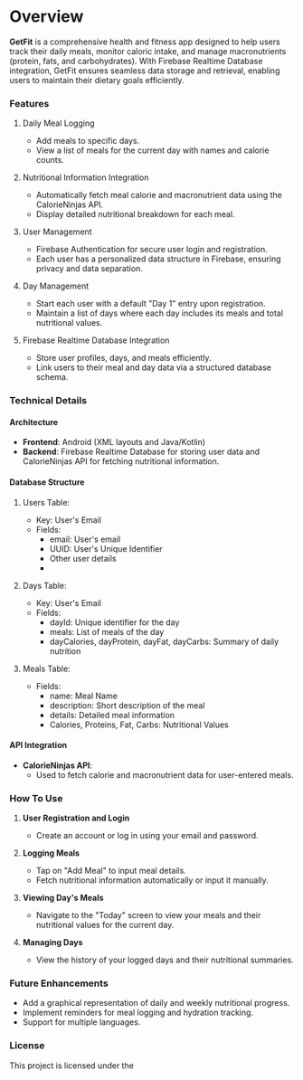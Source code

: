 # **Overview**

**GetFit** is a comprehensive health and fitness app designed to help users track their daily meals, monitor caloric intake, and manage macronutrients (protein, fats, and carbohydrates). With Firebase Realtime Database integration, GetFit ensures seamless data storage and retrieval, enabling users to maintain their dietary goals efficiently.

### **Features**

1. Daily Meal Logging
   - Add meals to specific days.
   - View a list of meals for the current day with names and calorie counts.

2. Nutritional Information Integration
   - Automatically fetch meal calorie and macronutrient data using the CalorieNinjas API.
   - Display detailed nutritional breakdown for each meal.
  
3. User Management
   - Firebase Authentication for secure user login and registration.
   - Each user has a personalized data structure in Firebase, ensuring privacy and data separation.
  
4. Day Management
   - Start each user with a default "Day 1" entry upon registration.
   - Maintain a list of days where each day includes its meals and total nutritional values.

5. Firebase Realtime Database Integration
   - Store user profiles, days, and meals efficiently.
   - Link users to their meal and day data via a structured database schema.
  


### **Technical Details**


#### **Architecture**
- **Frontend**: Android (XML layouts and Java/Kotlin)
- **Backend**: Firebase Realtime Database for storing user data and CalorieNinjas API for fetching nutritional information.

#### **Database Structure**
1. Users Table:
   - Key: User's Email
   - Fields:
      * email: User's email
      * UUID: User's Unique Identifier
      * Other user details
      * 
2. Days Table:
   - Key: User's Email
   - Fields:
      * dayId: Unique identifier for the day
      * meals: List of meals of the day
      * dayCalories, dayProtein, dayFat, dayCarbs: Summary of daily nutrition

3. Meals Table:
   - Fields:
      * name: Meal Name
      * description: Short description of the meal
      * details: Detailed meal information
      * Calories, Proteins, Fat, Carbs: Nutritional Values
    
#### **API Integration**
- **CalorieNinjas API**:
   * Used to fetch calorie and macronutrient data for user-entered meals.


### **How To Use**

1. **User Registration and Login**
   - Create an account or log in using your email and password.

2. **Logging Meals**
   - Tap on "Add Meal" to input meal details.
   - Fetch nutritional information automatically or input it manually.

3. **Viewing Day's Meals**
   - Navigate to the "Today" screen to view your meals and their nutritional values for the current day.
  
4. **Managing Days**
   - View the history of your logged days and their nutritional summaries.
  

### **Future Enhancements**

- Add a graphical representation of daily and weekly nutritional progress.
- Implement reminders for meal logging and hydration tracking.
- Support for multiple languages.


### **License**

This project is licensed under the 

